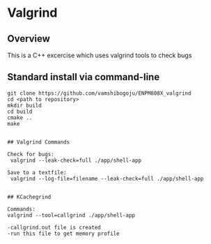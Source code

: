 # Valgrind

## Overview

This is a C++ excercise which uses valgrind tools to check bugs


## Standard install via command-line
```
git clone https://github.com/vamshibogoju/ENPM808X_valgrind
cd <path to repository>
mkdir build
cd build
cmake ..
make
	

## Valgrind Commands 

Check for bugs:
 valgrind --leak-check=full ./app/shell-app 

Save to a textfile:
 valgrind --log-file=filename --leak-check=full ./app/shell-app 


## KCachegrind 

Commands: 
valgrind --tool=callgrind ./app/shell-app

-callgrind.out file is created 
-run this file to get memory profile

